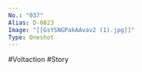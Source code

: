 ```yaml
---
No.: "037"
Alias: D-0823
Image: "[[GsYSNGPakAAvav2 (1).jpg]]"
Type: Oneshot
---
```

#Voltaction #Story